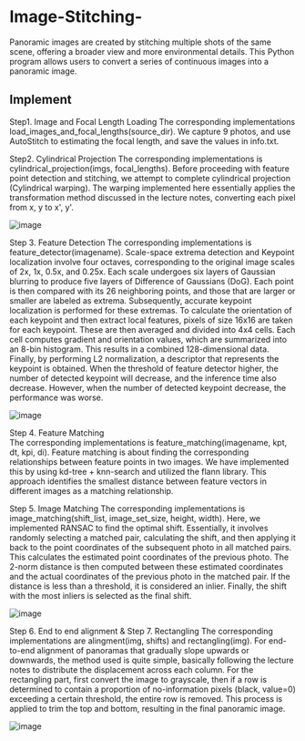 # Image-Stitching-
Panoramic images are created by stitching multiple shots of the same scene, offering a broader view and more environmental details. This Python program allows users to convert a series of continuous images into a panoramic image.

## Implement 
Step1. Image and Focal Length Loading 
The corresponding implementations load_images_and_focal_lengths(source_dir). 
We capture 9 photos, and use AutoStitch to estimating the focal length, and save the values in info.txt. 

Step2. Cylindrical Projection 
The corresponding implementations is cylindrical_projection(imgs, focal_lengths). 
Before proceeding with feature point detection and stitching, we attempt to complete cylindrical 
projection (Cylindrical warping). The warping implemented here essentially applies the transformation 
method discussed in the lecture notes, converting each pixel from x, y to x', y'. 

![image](https://github.com/user-attachments/assets/64725aeb-62fb-4178-926d-4d6a3de547c4)

Step 3. Feature Detection 
The corresponding implementations is feature_detector(imagename). 
Scale-space extrema detection and Keypoint localization involve four octaves, corresponding to the 
original image scales of 2x, 1x, 0.5x, and 0.25x. Each scale undergoes six layers of Gaussian blurring 
to produce five layers of Difference of Gaussians (DoG). Each point is then compared with its 26 
neighboring points, and those that are larger or smaller are labeled as extrema. Subsequently, accurate 
keypoint localization is performed for these extremas. 
To calculate the orientation of each keypoint and then extract local features, pixels of size 16x16 are 
taken for each keypoint. These are then averaged and divided into 4x4 cells. Each cell computes 
gradient and orientation values, which are summarized into an 8-bin histogram. This results in a 
combined 128-dimensional data. Finally, by performing L2 normalization, a descriptor that represents 
the keypoint is obtained. 
When the threshold of feature detector higher, the number of detected keypoint will decrease, and the 
inference time also decrease. However, when the number of detected keypoint decrease, the 
performance was worse. 

![image](https://github.com/user-attachments/assets/96b02f32-747b-428f-8684-d84e2d7b9555)

Step 4. Feature Matching  
The corresponding implementations is feature_matching(imagename, kpt, dt, kpi, di). 
Feature matching is about finding the corresponding relationships between feature points in two 
images. We have implemented this by using kd-tree + knn-search and utilized the flann library. This 
approach identifies the smallest distance between feature vectors in different images as a matching 
relationship. 

Step 5. Image Matching 
The corresponding implementations is image_matching(shift_list, image_set_size, height, width). 
Here, we implemented RANSAC to find the optimal shift. Essentially, it involves randomly selecting 
a matched pair, calculating the shift, and then applying it back to the point coordinates of the 
subsequent photo in all matched pairs. This calculates the estimated point coordinates of the previous 
photo. The 2-norm distance is then computed between these estimated coordinates and the actual 
coordinates of the previous photo in the matched pair. If the distance is less than a threshold, it is 
considered an inlier. Finally, the shift with the most inliers is selected as the final shift. 

![image](https://github.com/user-attachments/assets/2d08fb07-ac44-4e83-a952-d729a3467326)

Step 6. End to end alignment & Step 7. Rectangling 
The corresponding implementations are alingment(img, shifts) and rectangling(img). 
For end-to-end alignment of panoramas that gradually slope upwards or downwards, the method used 
is quite simple, basically following the lecture notes to distribute the displacement across each column. 
For the rectangling part, first convert the image to grayscale, then if a row is determined to contain a 
proportion of no-information pixels (black, value=0) exceeding a certain threshold, the entire row is 
removed. This process is applied to trim the top and bottom, resulting in the final panoramic image.

![image](https://github.com/user-attachments/assets/da753773-0ad7-4ea4-bb61-8b8eefcdbf46)
